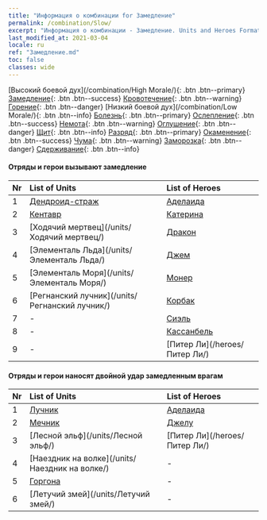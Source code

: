 ```yaml
---
title: "Информация о комбинации for Замедление"
permalink: /combination/Slow/
excerpt: "Информация о комбинации - Замедление. Units and Heroes Formation."
last_modified_at: 2021-03-04
locale: ru
ref: "Замедление.md"
toc: false
classes: wide
---
```


  [Высокий боевой дух](/combination/High Morale/){: .btn .btn--primary} [Замедление](/combination/Slow/){: .btn .btn--success} [Кровотечение](/combination/Bleeding/){: .btn .btn--warning} [Горение](/combination/Burning/){: .btn .btn--danger} [Низкий боевой дух](/combination/Low Morale/){: .btn .btn--info} [Болезнь](/combination/Disease/){: .btn .btn--primary} [Ослепление](/combination/Blind/){: .btn .btn--success} [Немота](/combination/Silence/){: .btn .btn--warning} [Оглушение](/combination/Stun/){: .btn .btn--danger} [Щит](/combination/Shield/){: .btn .btn--info} [Разряд](/combination/Static/){: .btn .btn--primary} [Окаменение](/combination/Petrify/){: .btn .btn--success} [Чума](/combination/Plague/){: .btn .btn--warning} [Заморозка](/combination/Freeze/){: .btn .btn--danger} [Сдерживание](/combination/Deterrence/){: .btn .btn--info} 


#### Отряды и герои вызывают замедление

  | Nr |  List of Units  | List of Heroes | 
  |:---|:----------------|:---------------| 
  | 1 | [Дендроид-страж](/units/Дендроид-страж/) | [Аделаида](/heroes/Аделаида/) |
  | 2 | [Кентавр](/units/Кентавр/) | [Катерина](/heroes/Катерина/) |
  | 3 | [Ходячий мертвец](/units/Ходячий мертвец/) | [Дракон](/heroes/Дракон/) |
  | 4 | [Элементаль Льда](/units/Элементаль Льда/) | [Джем](/heroes/Джем/) |
  | 5 | [Элементаль Моря](/units/Элементаль Моря/) | [Монер](/heroes/Монер/) |
  | 6 | [Регнанский лучник](/units/Регнанский лучник/) | [Корбак](/heroes/Корбак/) |
  | 7 | - | [Сиэль](/heroes/Сиэль/) |
  | 8 | - | [Кассанбель](/heroes/Кассанбель/) |
  | 9 | - | [Питер Ли](/heroes/Питер Ли/) |


#### Отряды и герои наносят двойной удар замедленным врагам

  | Nr |  List of Units  | List of Heroes | 
  |:---|:----------------|:---------------| 
  | 1 | [Лучник](/units/Лучник/) | [Аделаида](/heroes/Аделаида/) |
  | 2 | [Мечник](/units/Мечник/) | [Джелу](/heroes/Джелу/) |
  | 3 | [Лесной эльф](/units/Лесной эльф/) | [Питер Ли](/heroes/Питер Ли/) |
  | 4 | [Наездник на волке](/units/Наездник на волке/) | - |
  | 5 | [Горгона](/units/Горгона/) | - |
  | 6 | [Летучий змей](/units/Летучий змей/) | - |
